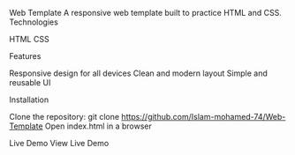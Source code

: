 Web Template
A responsive web template built to practice HTML and CSS.
Technologies

HTML
CSS

Features

Responsive design for all devices
Clean and modern layout
Simple and reusable UI

Installation

Clone the repository: git clone https://github.com/Islam-mohamed-74/Web-Template
Open index.html in a browser

Live Demo
View Live Demo
